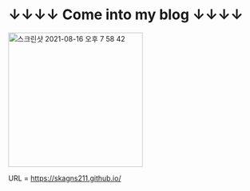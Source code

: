 <h1>↓↓↓↓ Come into my blog ↓↓↓↓</h2>
<a href=https://skagns211.github.io><img width="269" alt="스크린샷 2021-08-16 오후 7 58 42" src="https://user-images.githubusercontent.com/85797255/129553553-0eb4c7d4-09d6-4571-a419-e2bf80b7096a.png"></a>

URL = https://skagns211.github.io/